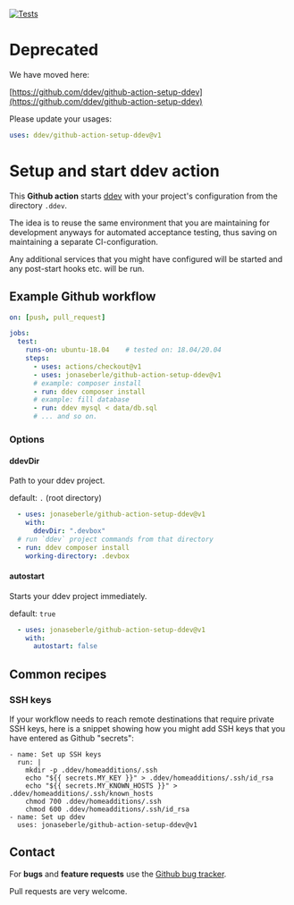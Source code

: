 [![Tests](https://github.com/jonaseberle/github-action-setup-ddev/workflows/tests/badge.svg?event=push)](https://github.com/jonaseberle/github-action-setup-ddev/actions)

# Deprecated

We have moved here:

[https://github.com/ddev/github-action-setup-ddev](https://github.com/ddev/github-action-setup-ddev)


Please update your usages:

```yaml
uses: ddev/github-action-setup-ddev@v1
```


# Setup and start ddev action

This **Github action** starts [ddev](https://github.com/drud/ddev/) with your project's configuration from the directory `.ddev`.

The idea is to reuse the same environment that you are maintaining for development anyways for automated acceptance testing, thus saving on maintaining a separate CI-configuration.

Any additional services that you might have configured will be started and any post-start hooks etc. will be run.

## Example Github workflow

```yaml
on: [push, pull_request]

jobs:
  test:
    runs-on: ubuntu-18.04    # tested on: 18.04/20.04
    steps:
      - uses: actions/checkout@v1
      - uses: jonaseberle/github-action-setup-ddev@v1
      # example: composer install
      - run: ddev composer install
      # example: fill database
      - run: ddev mysql < data/db.sql
      # ... and so on.
```

### Options

#### ddevDir

Path to your ddev project.

default: `.` (root directory)

```yaml
  - uses: jonaseberle/github-action-setup-ddev@v1
    with:
      ddevDir: ".devbox"
  # run `ddev` project commands from that directory
  - run: ddev composer install
    working-directory: .devbox
```

#### autostart

Starts your ddev project immediately.

default: `true`

```yaml
  - uses: jonaseberle/github-action-setup-ddev@v1
    with:
      autostart: false
```

## Common recipes

### SSH keys

If your workflow needs to reach remote destinations that require private SSH keys, here is a snippet showing how you might add SSH keys that you have entered as Github "secrets":

```
- name: Set up SSH keys
  run: |
    mkdir -p .ddev/homeadditions/.ssh
    echo "${{ secrets.MY_KEY }}" > .ddev/homeadditions/.ssh/id_rsa
    echo "${{ secrets.MY_KNOWN_HOSTS }}" > .ddev/homeadditions/.ssh/known_hosts
    chmod 700 .ddev/homeadditions/.ssh
    chmod 600 .ddev/homeadditions/.ssh/id_rsa
- name: Set up ddev
  uses: jonaseberle/github-action-setup-ddev@v1
```

## Contact

For **bugs** and **feature requests** use the [Github bug tracker](https://github.com/jonaseberle/github-action-setup-ddev/issues).

Pull requests are very welcome.
